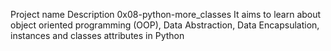 Project name Description
0x08-python-more_classes It aims to learn about object oriented programming (OOP), Data Abstraction, Data Encapsulation, instances and classes attributes in Python